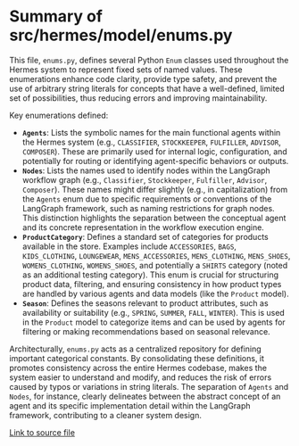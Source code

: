 # Summary of src/hermes/model/enums.py

This file, `enums.py`, defines several Python `Enum` classes used throughout the Hermes system to represent fixed sets of named values. These enumerations enhance code clarity, provide type safety, and prevent the use of arbitrary string literals for concepts that have a well-defined, limited set of possibilities, thus reducing errors and improving maintainability.

Key enumerations defined:
-   **`Agents`**: Lists the symbolic names for the main functional agents within the Hermes system (e.g., `CLASSIFIER`, `STOCKKEEPER`, `FULFILLER`, `ADVISOR`, `COMPOSER`). These are primarily used for internal logic, configuration, and potentially for routing or identifying agent-specific behaviors or outputs.
-   **`Nodes`**: Lists the names used to identify nodes within the LangGraph workflow graph (e.g., `Classifier`, `Stockkeeper`, `Fulfiller`, `Advisor`, `Composer`). These names might differ slightly (e.g., in capitalization) from the `Agents` enum due to specific requirements or conventions of the LangGraph framework, such as naming restrictions for graph nodes. This distinction highlights the separation between the conceptual agent and its concrete representation in the workflow execution engine.
-   **`ProductCategory`**: Defines a standard set of categories for products available in the store. Examples include `ACCESSORIES`, `BAGS`, `KIDS_CLOTHING`, `LOUNGEWEAR`, `MENS_ACCESSORIES`, `MENS_CLOTHING`, `MENS_SHOES`, `WOMENS_CLOTHING`, `WOMENS_SHOES`, and potentially a `SHIRTS` category (noted as an additional testing category). This enum is crucial for structuring product data, filtering, and ensuring consistency in how product types are handled by various agents and data models (like the `Product` model).
-   **`Season`**: Defines the seasons relevant to product attributes, such as availability or suitability (e.g., `SPRING`, `SUMMER`, `FALL`, `WINTER`). This is used in the `Product` model to categorize items and can be used by agents for filtering or making recommendations based on seasonal relevance.

Architecturally, `enums.py` acts as a centralized repository for defining important categorical constants. By consolidating these definitions, it promotes consistency across the entire Hermes codebase, makes the system easier to understand and modify, and reduces the risk of errors caused by typos or variations in string literals. The separation of `Agents` and `Nodes`, for instance, clearly delineates between the abstract concept of an agent and its specific implementation detail within the LangGraph framework, contributing to a cleaner system design.

[Link to source file](../../../src/hermes/model/enums.py)